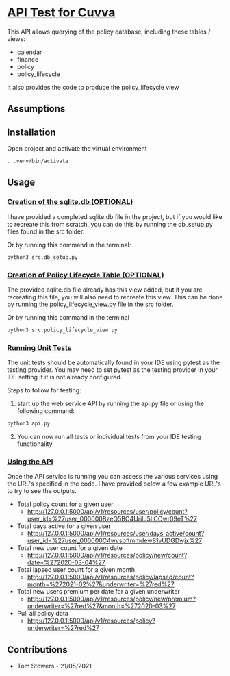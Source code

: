 # <ins>API Test for Cuvva<ins>

This API allows querying of the policy database, including these tables / views:
- calendar
- finance
- policy
- policy_lifecycle

It also provides the code to produce the policy_lifecycle view

## Assumptions



## Installation

Open project and activate the virtual environment

```bash
. .venv/bin/activate
```

## Usage

### <ins>Creation of the sqlite.db (OPTIONAL)<ins>

I have provided a completed sqlite.db file in the project, but if you would like to recreate this from scratch, you can
do this by running the db_setup.py files found in the src folder.

Or by running this command in the terminal:

```bash
python3 src.db_setup.py
```

### <ins>Creation of Policy Lifecycle Table (OPTIONAL)<ins>

The provided aqlite.db file already has this view added, but if you are recreating this file, you will also need to
recreate this view. This can be done by running the policy_lifecycle_view.py file in the src folder.

Or by running this command in the terminal

```bash
python3 src.policy_lifecycle_view.py
```

### <ins>Running Unit Tests<ins>

The unit tests should be automatically found in your IDE using pytest as the testing provider. You may need to set
pytest as the testing provider in your IDE setting if it is not already configured.

Steps to follow for testing:

1. start up the web service API by running the api.py file or using the following command:
```bash
python3 api.py
```

2. You can now run all tests or individual tests from your IDE testing functionality

### <ins>Using the API<ins>

Once the API service is running you can access the various services using the URL's specified in the code. I have
provided below a few example URL's to try to see the outputs.

- Total policy count for a given user
    - http://127.0.0.1:5000/api/v1/resources/user/policy/count?user_id=%27user_000000BzeQ5BO4Urilu5LCOwr09eT%27
- Total days active for a given user
    - http://127.0.0.1:5000/api/v1/resources/user/days_active/count?user_id=%27user_000000C4wvsbftmmdew81vUDGDwjx%27
- Total new user count for a given date
    - http://127.0.0.1:5000/api/v1/resources/policy/new/count?date=%272020-03-04%27
- Total lapsed user count for a given month
    - http://127.0.0.1:5000/api/v1/resources/policy/lapsed/count?month=%272021-02%27&underwriter=%27red%27
- Total new users premium per date for a given underwriter
    - http://127.0.0.1:5000/api/v1/resources/policy/new/premium?underwriter=%27red%27&month=%272020-03%27
- Pull all policy data
    - http://127.0.0.1:5000/api/v1/resources/policy?underwriter=%27red%27

## Contributions
- Tom Stowers - 21/05/2021
